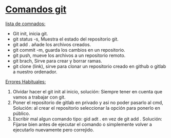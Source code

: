<h1><u>Comandos git</u></h1>
<p><u>lista de comnados:</u></p>
<ul>
<li>Git init, inicia git.</li>
<li>git status -s, Muestra el estado del repositorio git.</li>
<li>git add . añade los archivos creados.</li>
<li>git commit -m, guarda los cambios en un repositorio.</li>
<li>git push, mueve los archivos a un repositorio remoto.</li>
<li>git brach, Sirve para crear y borrar ramas.</li>
<li>git clone (link), sirve para clonar un repositorio creado en github o gitlab a nuestro ordenador.</li>
</ul>
<p><u>Errores Habituales:</u></p>
<ol>
<li>Olvidar hacer el git init al inicio, solución: Siempre tener en cuenta que vamos a trabajar con git.</li>
<li>Poner el repositorio de gitlab en privado y asi no poder pasarlo al cmd, Solución:
al crear el repositorio seleccionar la opción para ponerlo en público.</li>
<li>Escribir mal algun comando tipo: gid adt . en vez de git add . Solución: Fijarse bien antes de ejecutar el comando o simplemente volver a ejecutarlo nuevamente pero correjido.</li>
</ol>
